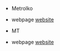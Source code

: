 - Metrolko

- webpage [website](https://codewithram.github.io/metrolko/ml/metro.html)


- MT

- webpage [website](https://codewithram.github.io/metrolko/ml/mt.html)
